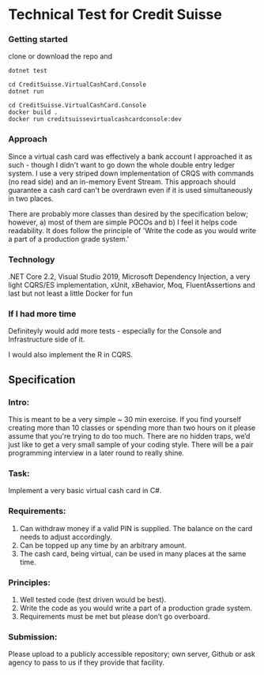 # Technical Test for Credit Suisse

### Getting started

clone or download the repo and
```
dotnet test
```

```
cd CreditSuisse.VirtualCashCard.Console
dotnet run
```

```
cd CreditSuisse.VirtualCashCard.Console
docker build .
docker run creditsuissevirtualcashcardconsole:dev
```

### Approach

Since a virtual cash card was effectively a bank account I approached it as such - though I didn't want to go down the whole double entry ledger system.  I use a very striped down implementation of CRQS with commands (no read side) and an in-memory Event Stream.  This approach should guarantee a cash card can't be overdrawn even if it is used simultaneously in two places.

There are probably more classes than desired by the specification below; however, a) most of them are simple POCOs and b) I feel it helps code readability. It does follow the principle of 'Write the code as you would write a part of a production grade system.'

### Technology

.NET Core 2.2, Visual Studio 2019, Microsoft Dependency Injection, a very light CQRS/ES implementation, xUnit, xBehavior, Moq, FluentAssertions and last but not least a little Docker for fun

### If I had more time

Definiteyly would add more tests - especially for the Console and Infrastructure side of it. 

I would also implement the R in CQRS.

## Specification
### Intro:
This is meant to be a very simple ~ 30 min exercise. If you find yourself creating more than 10 classes or spending more than two hours on it please assume that you're trying to do too much. There are no hidden traps, we’d just like to get a very small sample of your coding style. There will be a pair programming interview in a later round to really shine. 
### Task:
Implement a very basic virtual cash card in C#. 
### Requirements:
1.	Can withdraw money if a valid PIN is supplied. The balance on the card needs to adjust accordingly.
2.	Can be topped up any time by an arbitrary amount.
3.	The cash card, being virtual, can be used in many places at the same time.

### Principles:
1.	Well tested code (test driven would be best).
2.	Write the code as you would write a part of a production grade system.
3.	Requirements must be met but please don’t go overboard.

### Submission:
Please upload to a publicly accessible repository; own server, Github or ask agency to pass to us if they provide that facility. 

